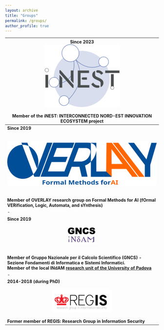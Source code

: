 ```yaml
---
layout: archive
title: "Groups"
permalink: /groups/
author_profile: true
---
```


|**Since 2023**<br/><center><a href="https://www.consorzioinest.it/en/"><img src="/images/Icone_spokes_300x300_Spoke_9.svg" width="50%" height="50%"/></a></center><br/>Member of the **iNEST: INTERCONNECTED NORD-EST INNOVATION ECOSYSTEM project**|
|-|
|**Since 2019**<br/><br/><br/><center><a href="https://overlay.uniud.it"><img src="/images/overlay.svg"/></a></center><br/><br/>**Member of OVERLAY research group on Formal Methods for AI (fOrmal VERification, Logic, Automata, and sYnthesis)**|
|-|
|**Since 2019**<br/><br/><center><a href="https://www.altamatematica.it/gncs/"><img src="/images/logo-gncs-1.jpg" width="20%" height="20%"/></a></center><br/><br/>**Member of Gruppo Nazionale per il Calcolo Scientifico (GNCS) - Sezione Fondamenti di Informatica e Sistemi Informatici.<br/>Member of the local INdAM [research unit of the University of Padova](https://www.math.unipd.it/en/indam-research-unit/)**|
|-|
|**2014-2018 (during PhD)**<br/><br/><center><a href="https://www.di.univr.it/?ent=grupporic&id=20&lang=en"><img src="/images/regis.jpg" width="40%" height="40%"/></a></center><br/>**Former member of REGIS: Research Group in Information Security**|

